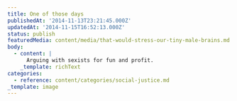 ```yaml
---
title: One of those days
publishedAt: '2014-11-13T23:21:45.000Z'
updatedAt: '2014-11-15T16:52:13.000Z'
status: publish
featuredMedia: content/media/that-would-stress-our-tiny-male-brains.md
body:
  - content: |
      Arguing with sexists for fun and profit.
    _template: richText
categories:
  - reference: content/categories/social-justice.md
_template: image
---
```



